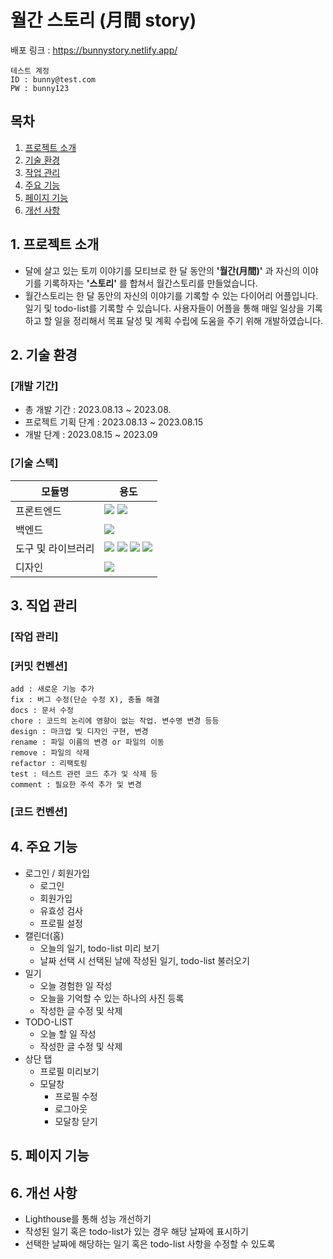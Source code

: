 # 월간 스토리 (月間 story)
배포 링크 : https://bunnystory.netlify.app/

```
테스트 계정
ID : bunny@test.com
PW : bunny123
``` 

## 목차
1. [프로젝트 소개](#intro)
2. [기술 환경](#tech)
3. [작업 관리](#task)
4. [주요 기능](#mainFunction)
5. [페이지 기능](#pageFunction)
6. [개선 사항](#improvements)


## <span id = "intro">1. 프로젝트 소개
- 달에 살고 있는 토끼 이야기를 모티브로 한 달 동안의 **'월간(月間)'** 과 자신의 이야기를 기록하자는 **'스토리'** 를 합쳐서 월간스토리를 만들었습니다.
- 월간스토리는 한 달 동안의 자신의 이야기를 기록할 수 있는 다이어리 어플입니다. 일기 및 todo-list를 기록할 수 있습니다. 사용자들이 어플을 통해 매일 일상을 기록하고 할 일을 정리해서 목표 달성 및 계획 수립에 도움을 주기 위해 개발하였습니다.

## <span id = "tect">2. 기술 환경
### [개발 기간]
- 총 개발 기간 : 2023.08.13 ~ 2023.08.
- 프로젝트 기획 단계 : 2023.08.13 ~ 2023.08.15
- 개발 단계 : 2023.08.15 ~ 2023.09

### [기술 스택]
| 모듈명 | 용도  |
| --------------------- | ---------------------------|
| 프론트엔드  | <img src="https://img.shields.io/badge/React-61DAFB?style=for-the-badge&logo=React&logoColor=black"> <img src="https://img.shields.io/badge/styled-components-DB7093?style=for-the-badge&logo=styledcomponents&logoColor=pink">
| 백엔드  | <img src="https://img.shields.io/badge/Firebase-FFCA28?style=for-the-badge&logo=Firebase&logoColor=black">  |
| 도구 및 라이브러리  | <img src="https://img.shields.io/badge/GitHub-181717?style=for-the-badge&logo=GitHub&logoColor=white"> <img src="https://img.shields.io/badge/Git-F05032?style=for-the-badge&logo=git&logoColor=white"> <img src="https://img.shields.io/badge/Visual Studio Code-007ACC?style=for-the-badge&logo=Visual Studio Code&logoColor=white"> <img src="https://img.shields.io/badge/NPM-CB3837?style=for-the-badge&logo=NPM&logoColor=white"> 
| 디자인  | <img src="https://img.shields.io/badge/Figma-FBCEB1?style=for-the-badge&logo=Figma&logoColor=black">                                                                                                                                                                

## <span id = "task">3. 직업 관리
### [작업 관리]

### [커밋 컨벤션]
```
add : 새로운 기능 추가
fix : 버그 수정(단순 수정 X), 충돌 해결
docs : 문서 수정
chore : 코드의 논리에 영향이 없는 작업. 변수명 변경 등등
design : 마크업 및 디자인 구현, 변경
rename : 파일 이름의 변경 or 파일의 이동
remove : 파일의 삭제
refactor : 리팩토링
test : 테스트 관련 코드 추가 및 삭제 등
comment : 필요한 주석 추가 및 변경
```
### [코드 컨벤션]


## <span id = "mainFunction">4. 주요 기능
- 로그인 / 회원가입
    - 로그인
    - 회원가입
    - 유효성 검사
    - 프로필 설정
- 캘린더(홈)
    - 오늘의 일기, todo-list 미리 보기
    - 날짜 선택 시 선택된 날에 작성된 일기, todo-list 불러오기
- 일기
    - 오늘 경험한 일 작성
    - 오늘을 기억할 수 있는 하나의 사진 등록
    - 작성한 글 수정 및 삭제
- TODO-LIST
    - 오늘 할 일 작성
    - 작성한 글 수정 및 삭제
- 상단 탭
    - 프로필 미리보기
    - 모달창
        - 프로필 수정
        - 로그아웃
        - 모달창 닫기

## <span id = "pageFunction">5. 페이지 기능


## <span id = "improvements">6. 개선 사항
- Lighthouse를 통해 성능 개선하기
- 작성된 일기 혹은 todo-list가 있는 경우 해당 날짜에 표시하기
- 선택한 날짜에 해당하는 일기 혹은 todo-list 사항을 수정할 수 있도록
